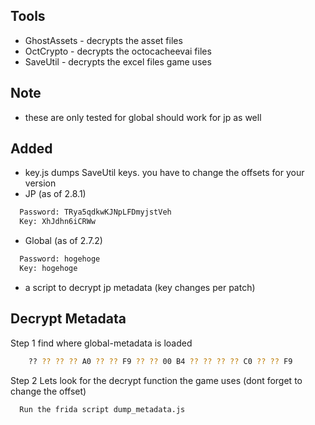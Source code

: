 ## Tools
- GhostAssets - decrypts the asset files
- OctCrypto - decrypts the octocacheevai files
- SaveUtil - decrypts the excel files game uses

## Note
- these are only tested for global should work for jp as well

## Added
- key.js dumps SaveUtil keys. you have to change the offsets for your version
- JP (as of 2.8.1)
```bash
  Password: TRya5qdkwKJNpLFDmyjstVeh
  Key: XhJdhn6iCRWw
```
- Global (as of 2.7.2)
```bash
  Password: hogehoge
  Key: hogehoge
```

- a script to decrypt jp metadata (key changes per patch)


## Decrypt Metadata 
Step 1 find where global-metadata is loaded

```bash
    ?? ?? ?? ?? A0 ?? ?? F9 ?? ?? 00 B4 ?? ?? ?? ?? C0 ?? ?? F9
```

Step 2 Lets look for the decrypt function the game uses
(dont forget to change the offset)
```bash
  Run the frida script dump_metadata.js 
```